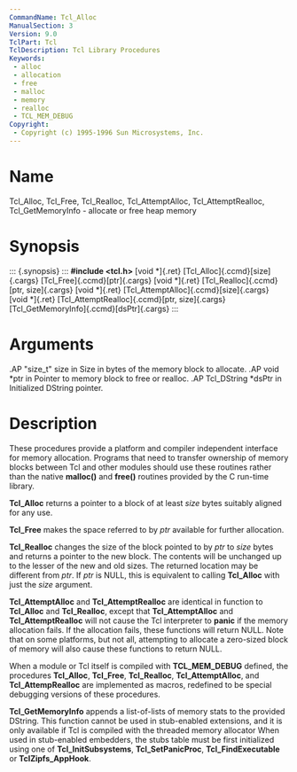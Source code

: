 ```yaml
---
CommandName: Tcl_Alloc
ManualSection: 3
Version: 9.0
TclPart: Tcl
TclDescription: Tcl Library Procedures
Keywords:
 - alloc
 - allocation
 - free
 - malloc
 - memory
 - realloc
 - TCL_MEM_DEBUG
Copyright:
 - Copyright (c) 1995-1996 Sun Microsystems, Inc.
---
```


# Name

Tcl_Alloc, Tcl_Free, Tcl_Realloc, Tcl_AttemptAlloc, Tcl_AttemptRealloc, Tcl_GetMemoryInfo - allocate or free heap memory

# Synopsis

::: {.synopsis} :::
**#include <tcl.h>**
[void *]{.ret} [Tcl_Alloc]{.ccmd}[size]{.cargs}
[Tcl_Free]{.ccmd}[ptr]{.cargs}
[void *]{.ret} [Tcl_Realloc]{.ccmd}[ptr, size]{.cargs}
[void *]{.ret} [Tcl_AttemptAlloc]{.ccmd}[size]{.cargs}
[void *]{.ret} [Tcl_AttemptRealloc]{.ccmd}[ptr, size]{.cargs}
[Tcl_GetMemoryInfo]{.ccmd}[dsPtr]{.cargs}
:::

# Arguments

.AP "size_t" size in Size in bytes of the memory block to allocate. .AP void *ptr in Pointer to memory block to free or realloc. .AP Tcl_DString *dsPtr in Initialized DString pointer. 

# Description

These procedures provide a platform and compiler independent interface for memory allocation.  Programs that need to transfer ownership of memory blocks between Tcl and other modules should use these routines rather than the native **malloc()** and **free()** routines provided by the C run-time library.

**Tcl_Alloc** returns a pointer to a block of at least *size* bytes suitably aligned for any use.

**Tcl_Free** makes the space referred to by *ptr* available for further allocation.

**Tcl_Realloc** changes the size of the block pointed to by *ptr* to *size* bytes and returns a pointer to the new block. The contents will be unchanged up to the lesser of the new and old sizes.  The returned location may be different from *ptr*.  If *ptr* is NULL, this is equivalent to calling **Tcl_Alloc** with just the *size* argument.

**Tcl_AttemptAlloc** and **Tcl_AttemptRealloc** are identical in function to **Tcl_Alloc** and **Tcl_Realloc**, except that **Tcl_AttemptAlloc** and **Tcl_AttemptRealloc** will not cause the Tcl interpreter to **panic** if the memory allocation fails.  If the allocation fails, these functions will return NULL.  Note that on some platforms, but not all, attempting to allocate a zero-sized block of memory will also cause these functions to return NULL.

When a module or Tcl itself is compiled with **TCL_MEM_DEBUG** defined, the procedures **Tcl_Alloc**, **Tcl_Free**, **Tcl_Realloc**, **Tcl_AttemptAlloc**, and **Tcl_AttempRealloc** are implemented as macros, redefined to be special debugging versions of these procedures.

**Tcl_GetMemoryInfo** appends a list-of-lists of memory stats to the provided DString. This function cannot be used in stub-enabled extensions, and it is only available if Tcl is compiled with the threaded memory allocator When used in stub-enabled embedders, the stubs table must be first initialized using one of **Tcl_InitSubsystems**, **Tcl_SetPanicProc**, **Tcl_FindExecutable** or **TclZipfs_AppHook**. 

